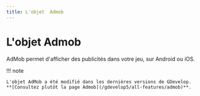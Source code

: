 ```yaml
---
title: L'objet  Admob
---
```

# L'objet  Admob

AdMob permet d'afficher des publicités dans votre jeu, sur Android ou iOS.

!!! note

    L'objet AdMob a été modifié dans les dernières versions de GDevelop. **[Consultez plutôt la page Admob](/gdevelop5/all-features/admob)**.